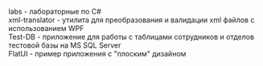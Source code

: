 labs - лабораторные по C#  
xml-translator - утилита для преобразования и валидации xml файлов c использованием WPF  
Test-DB - приложение для работы с таблицами сотрудников и отделов тестовой базы на MS SQL Server  
FlatUI - пример приложения с "плоским" дизайном  
